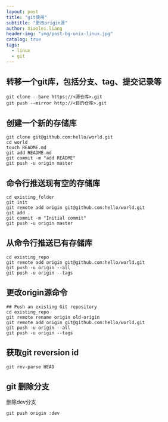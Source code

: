 ```yaml
---
layout: post
title: "git使用"
subtitle: "更改origin源"
author: Xiaolei.liang
header-img: "img/post-bg-unix-linux.jpg"
catalog: true
tags:
  - linux
  - git
---
```

## 转移一个git库，包括分支、tag、提交记录等
```
git clone --bare https://<源仓库>.git
git push --mirror http://<目的仓库>.git
```
## 创建一个新的存储库
```
git clone git@github.com:hello/world.git
cd world
touch README.md 
git add README.md 
git commit -m "add README" 
git push -u origin master 
```

## 命令行推送现有空的存储库
```
cd existing_folder 
git init 
git remote add origin git@github.com:hello/world.git
git add . 
git commit -m "Initial commit" 
git push -u origin master 
```

## 从命令行推送已有存储库
```
cd existing_repo 
git remote add origin git@github.com:hello/world.git
git push -u origin --all 
git push -u origin --tags 
```

## 更改origin源命令
```
## Push an existing Git repository
cd existing_repo
git remote rename origin old-origin
git remote add origin git@github.com:hello/world.git
git push -u origin --all
git push -u origin --tags
```

## 获取git reversion id
```
git rev-parse HEAD 
```

## git 删除分支
删除dev分支
```
git push origin :dev
```

